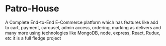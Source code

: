# Patro-House
A Complete End-to-End E-Commerce platform which has features like add to cart, payment, carousel, admin access, ordering, marking as delivers and many more using technologies like MongoDB, node, express, React, Rudux, etc it is a full fledge project
